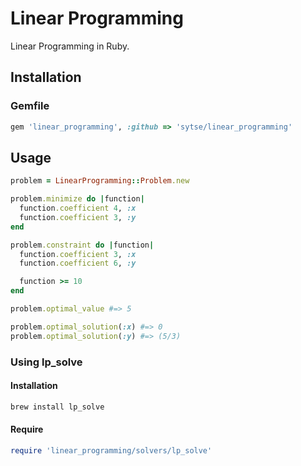 # Linear Programming
Linear Programming in Ruby.

## Installation

### Gemfile
```ruby
gem 'linear_programming', :github => 'sytse/linear_programming'
```

## Usage
```ruby
problem = LinearProgramming::Problem.new

problem.minimize do |function|
  function.coefficient 4, :x
  function.coefficient 3, :y
end

problem.constraint do |function|
  function.coefficient 3, :x
  function.coefficient 6, :y

  function >= 10
end

problem.optimal_value #=> 5

problem.optimal_solution(:x) #=> 0
problem.optimal_solution(:y) #=> (5/3)
```

### Using lp_solve
#### Installation
```bash
brew install lp_solve
```

#### Require
```ruby
require 'linear_programming/solvers/lp_solve'
```
